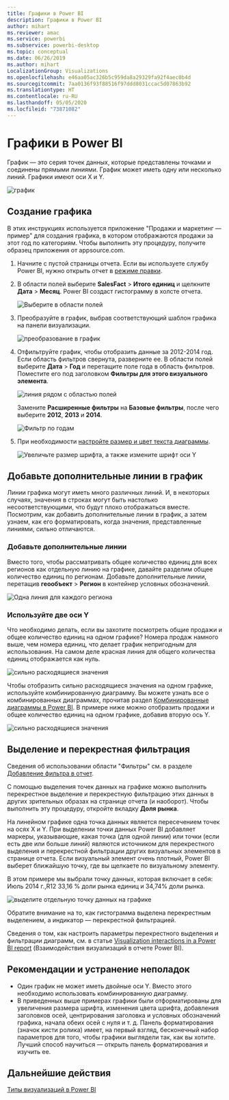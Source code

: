```yaml
---
title: Графики в Power BI
description: Графики в Power BI
author: mihart
ms.reviewer: amac
ms.service: powerbi
ms.subservice: powerbi-desktop
ms.topic: conceptual
ms.date: 06/26/2019
ms.author: mihart
LocalizationGroup: Visualizations
ms.openlocfilehash: e46aa05ac326b5c959da8a29329fa92f4aec0b4d
ms.sourcegitcommit: 7aa0136f93f88516f97ddd8031ccac5d07863b92
ms.translationtype: HT
ms.contentlocale: ru-RU
ms.lasthandoff: 05/05/2020
ms.locfileid: "73871082"
---
```

# <a name="line-charts-in-power-bi"></a>Графики в Power BI
График — это серия точек данных, которые представлены точками и соединены прямыми линиями. График может иметь одну или несколько линий. Графики имеют оси X и Y. 

![график](media/power-bi-line-charts/power-bi-line.png)

## <a name="create-a-line-chart"></a>Создание графика
В этих инструкциях используется приложение "Продажи и маркетинг — пример" для создания графика, в котором отображаются продажи за этот год по категориям. Чтобы выполнить эту процедуру, получите образец приложения от appsource.com.

1. Начните с пустой страницы отчета. Если вы используете службу Power BI, нужно открыть отчет в [режиме правки](../service-interact-with-a-report-in-editing-view.md).

2. В области полей выберите **SalesFact** \> **Итого единиц** и щелкните **Дата** > **Месяц**.  Power BI создаст гистограмму в холсте отчета.

    ![Выберите в области полей](media/power-bi-line-charts/power-bi-step1.png)

4. Преобразуйте в график, выбрав соответствующий шаблон графика на панели визуализации. 

    ![преобразование в график](media/power-bi-line-charts/power-bi-convert-to-line.png)
   

4. Отфильтруйте график, чтобы отобразить данные за 2012-2014 год. Если область фильтров свернута, разверните ее. В области полей выберите **Дата** \> **Год** и перетащите поле года в область фильтров. Поместите его под заголовком **Фильтры для этого визуального элемента**. 
     
    ![линия рядом с областью полей](media/power-bi-line-charts/power-bi-year-filter.png)

    Замените **Расширенные фильтры** на **Базовые фильтры**, после чего выберите **2012**, **2013** и **2014**.

    ![Фильтр по годам](media/power-bi-line-charts/power-bi-filter-year.png)

6. При необходимости [настройте размер и цвет текста диаграммы](power-bi-visualization-customize-title-background-and-legend.md). 

    ![Увеличьте размер шрифта, а также измените шрифт оси Y](media/power-bi-line-charts/power-bi-line-3years.png)

## <a name="add-additional-lines-to-the-chart"></a>Добавьте дополнительные линии в график
Линии графика могут иметь много различных линий. И, в некоторых случаях, значения в строках могут быть настолько несоответствующими, что будут плохо отображаться вместе. Посмотрим, как добавить дополнительные линии в график, а затем узнаем, как его форматировать, когда значения, представленные линиями, сильно отличаются. 

### <a name="add-additional-lines"></a>Добавьте дополнительные линии
Вместо того, чтобы рассматривать общее количество единиц для всех регионов как отдельную линию на графике, давайте разделим общее количество единиц по регионам. Добавьте дополнительные линии, перетащив **геообъект** > **Регион** в контейнер условных обозначений.

   ![Одна линия для каждого региона](media/power-bi-line-charts/power-bi-line-regions.png)


### <a name="use-two-y-axes"></a>Используйте две оси Y
Что необходимо делать, если вы захотите посмотреть общие продажи и общее количество единиц на одном графике? Номера продаж намного выше, чем номера единиц, что делает график непригодным для использования. На самом деле красная линия для общего количества единиц отображается как нуль.

   ![сильно расходящиеся значения](media/power-bi-line-charts/power-bi-diverging.png)

Чтобы отобразить сильно расходящиеся значения на одном графике, используйте комбинированную диаграмму. Вы можете узнать все о комбинированных диаграммах, прочитав раздел [Комбинированные диаграммы в Power BI](power-bi-visualization-combo-chart.md). В примере ниже можно отобразить продажи и общее количество единиц на одном графике, добавив вторую ось Y. 

   ![сильно расходящиеся значения](media/power-bi-line-charts/power-bi-dual-axes.png)

## <a name="highlighting-and-cross-filtering"></a>Выделение и перекрестная фильтрация
Сведения об использовании области "Фильтры" см. в разделе [Добавление фильтра в отчет](../power-bi-report-add-filter.md).

С помощью выделения точек данных на графике можно выполнить перекрестное выделение и перекрестную фильтрацию этих данных в других зрительных образах на странице отчета (и наоборот). Чтобы выполнить эту процедуру, откройте вкладку **Доля рынка**.  

На линейном графике одна точка данных является пересечением точек на осях X и Y. При выделении точки данных Power BI добавляет маркеры, указывающие, какая точка (для одной линии) или точки (если есть две или больше линий) являются источником для перекрестного выделения и перекрестной фильтрации других визуальных элементов в странице отчета. Если визуальный элемент очень плотный, Power BI выберет ближайшую точку, где вы щелкаете по визуальному элементу.

В этом примере мы выбрали точку данных, которая включает в себя: Июль 2014 г.,R12 33,16 % доли рынка единиц и 34,74% доли рынка.

![выделите отдельную точку данных на графике](media/power-bi-line-charts/power-bi-single-select.png)

Обратите внимание на то, как гистограмма выделена перекрестным выделением, а индикатор — перекрестной фильтрацией.

Сведения о том, как настроить параметры перекрестного выделения и фильтрации диаграмм, см. в статье [Visualization interactions in a Power BI report](../service-reports-visual-interactions.md) (Взаимодействия визуализаций в отчете Power BI).

## <a name="considerations-and-troubleshooting"></a>Рекомендации и устранение неполадок
* Один график не может иметь двойные оси Y.  Вместо этого необходимо использовать комбинированную диаграмму.
* В приведенных выше примерах графики были отформатированы для увеличения размера шрифта, изменения цвета шрифта, добавления заголовков осей, центрирования заголовка и условных обозначений графика, начала обеих осей с нуля и т. д. Панель форматирования (значок кисти ролика) имеет, на первый взгляд, бесконечный набор параметров для того, чтобы графики выглядели так, как вы хотите. Лучший способ научиться — открыть панель форматирования и изучить ее.

## <a name="next-steps"></a>Дальнейшие действия

[Типы визуализаций в Power BI](power-bi-visualization-types-for-reports-and-q-and-a.md)


